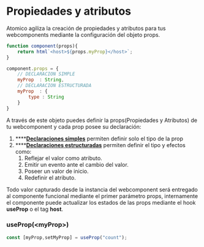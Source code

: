 # Propiedades y atributos

Atomico agiliza la creación de propiedades y atributos para tus webcomponents mediante la configuración del objeto props.

```javascript
function component(props){
    return html`<host>${props.myProp}</host>`;
}

component.props = {
    // DECLARACION SIMPLE
    myProp  : String,
    // DECLARACION ESTRUCTURADA
    myProp  : {
        type : String
    }
}
```

A través de este objeto puedes definir la props\(Propiedades y Atributos\) de tu webcomponent y cada prop posee su declaración:

1. \*\*\*\*[**Declaraciones simples**](../api/props.md#declaraciones-simple) permiten definir solo el tipo de la prop
2. \*\*\*\*[**Declaraciones estructuradas**](../api/props.md#declaraciones-estructuradas) permiten definir el tipo y efectos como: 
   1. Reflejar el valor como atributo. 
   2. Emitir un evento ante el cambio del valor.
   3. Poseer un valor de inicio. 
   4. Redefinir el atributo.

Todo valor  capturado desde la instancia del webcomponent será entregado al componente funcional mediante el primer parámetro props, internamente el componente puede actualizar los estados de las props mediante el hook **useProp** o el tag **host**.

### useProp\(&lt;myProp&gt;\)

```javascript
const [myProp,setMyProp] = useProp("count");
```



### 





